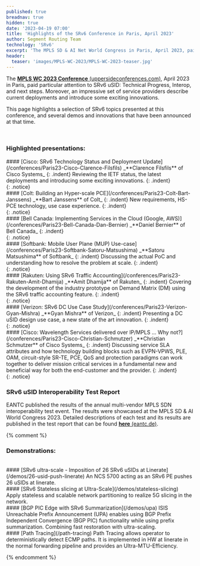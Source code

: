 ```yaml
---
published: true
breadnav: true
hidden: true
date: '2023-04-19 07:00'
title: 'Highlights of the SRv6 Conference in Paris, April 2023'
author: Segment Routing Team
technology: 'SRv6'
excerpt: 'The MPLS SD & AI Net World Congress in Paris, April 2023, paid particular attention to SRv6: Technical Progress, Interop, and next steps. Moreover, an impressive set of service providers describe current deployments and introduce some exciting innovations.'
header:
  teaser: 'images/MPLS-WC-2023/MPLS-WC-2023-teaser.jpg'
---
```

<style>
.indent {
    padding-left: 2em;
}
.notice {
    margin: 2em 0 !important;
    padding: 1em;
    /* color: #3d4144; */
    /* font-size: .75em !important; */
    /* text-indent: initial; */
    background-color: #f2f3f3;
    border-radius: 4px;
    box-shadow: 0 1px 1px rgba(189,193,196,0.25);
}
</style>

The [**MPLS WC 2023 Conference** (uppersideconferences.com)](<https://www.uppersideconferences.com/mpls-sdn-nfv/mplswc_2023_agenda_day_02.html>), April 2023 in Paris, paid particular attention to SRv6 uSID: Technical Progress, Interop, and next steps. Moreover, an impressive set of service providers describe current deployments and introduce some exciting innovations.

This page highlights a selection of SRv6 topics presented at this conference, and several demos and innovations that have been announced at that time.

<br />

### Highlighted presentations:

<div markdown="1">
#### [Cisco: SRv6 Technology Status and Deployment Update](/conferences/Paris23-Cisco-Clarence-Filsfils)
_**Clarence Filsfils** of Cisco Systems_
{: .indent}
Reviewing the IETF status, the latest deployments and introducing some exciting innovations.
{: .indent}
</div>
{: .notice}

<div markdown="1">
#### [Colt: Building an Hyper-scale PCE](/conferences/Paris23-Colt-Bart-Janssens)
_**Bart Janssens** of Colt_
{: .indent}
New requirements, HS-PCE technology, use case experience.
{: .indent}
</div>
{: .notice}

<div markdown="1">
#### [Bell Canada: Implementing Services in the Cloud (Google, AWS)](/conferences/Paris23-Bell-Canada-Dan-Bernier)
_**Daniel Bernier** of Bell Canada_
{: .indent}
</div>
{: .notice}

<div markdown="1">
#### [Softbank: Mobile User Plane (MUP) Use-case](/conferences/Paris23-Softbank-Satoru-Matsushima)
_**Satoru Matsushima** of Softbank_
{: .indent}
Discussing the actual PoC and understanding how to resolve the problem at scale.
{: .indent}
</div>
{: .notice}

<div markdown="1">
#### [Rakuten: Using SRv6 Traffic Accounting](/conferences/Paris23-Rakuten-Amit-Dhamija)
_**Amit Dhamija** of Rakuten_
{: .indent}
Covering the development of the industry prototype on Demand Matrix (DM) using the SRv6 traffic accounting feature.
{: .indent}
</div>
{: .notice}

<div markdown="1">
#### [Verizon: SRv6 DC Use Case Study](/conferences/Paris23-Verizon-Gyan-Mishra)
_**Gyan Mishra** of Verizon_
{: .indent}
Presenting a DC uSID design use case, a new state of the art innovation.
{: .indent}
</div>
{: .notice}

<div markdown="1">
#### [Cisco: Wavelength Services delivered over IP/MPLS ... Why not?](/conferences/Paris23-Cisco-Christian-Schmutzer)
_**Christian Schmutzer** of Cisco Systems_
{: .indent}
Discussing service SLA attributes and how technology building blocks such as EVPN-VPWS, PLE, OAM, circuit-style SR-TE, PCE, QoS and protection paradigms can work together to deliver mission critical services in a fundamental new and beneficial way for both the end-customer and the provider.
{: .indent}
</div>
{: .notice}

### SRv6 uSID Interoperability Test Report
EANTC published the results of the annual multi-vendor MPLS SDN interoperability test event. The results were showcased at the MPLS SD & AI World Congress 2023. Detailed descriptions of each test and its results are published in the test report that can be found [**here** (eantc.de)](https://eantc.de/events/mpls-sdn-interop-2023/).

{% comment %}
### Demonstrations:
<br />
#### [SRv6 ultra-scale - Imposition of 26 SRv6 uSIDs at Linerate](/demos/26-usid-push-linerate)
An NCS 5700 acting as an SRv6 PE pushes 26 uSIDs at linerate.

<br />
#### [SRv6 Stateless slicing at Ultra-Scale](/demos/stateless-slicing)
Apply stateless and scalable network partitioning to realize 5G slicing in the network.

<br />
#### [BGP PIC Edge with SRv6 Summarization](/demos/upa)
ISIS Unreachable Prefix Announcement (UPA) enables using BGP Prefix Independent Convergence (BGP PIC) functionality while using prefix summarization. Combining fast restoration with ultra-scaling.

<br />
#### [Path Tracing](/path-tracing)
Path Tracing allows operator to deterministically detect ECMP paths. It is implemented in HW at linerate in the normal forwarding pipeline and provides an Ultra-MTU-Efficiency.

{% endcomment %}
